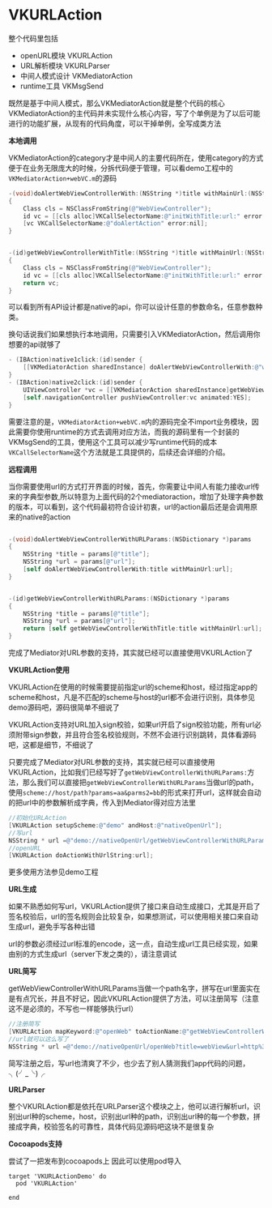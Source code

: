 # VKURLAction

整个代码里包括

- openURL模块 VKURLAction
- URL解析模块 VKURLParser
- 中间人模式设计 VKMediatorAction
- runtime工具 VKMsgSend


既然是基于中间人模式，那么VKMediatorAction就是整个代码的核心
VKMediatorAction的主代码并未实现什么核心内容，写了个单例是为了以后可能进行的功能扩展，从现有的代码角度，可以干掉单例，全写成类方法


__本地调用__

VKMediatorAction的category才是中间人的主要代码所在，使用category的方式便于在业务无限庞大的时候，分拆代码便于管理，可以看demo工程中的`VKMediatorAction+webVC.m`的源码

```objectivec
-(void)doAlertWebViewControllerWith:(NSString *)title withMainUrl:(NSString *)url
{
    Class cls = NSClassFromString(@"WebViewController");
    id vc = [[cls alloc]VKCallSelectorName:@"initWithTitle:url:" error:nil,title,url];
    [vc VKCallSelectorName:@"doAlertAction" error:nil];
}


-(id)getWebViewControllerWithTitle:(NSString *)title withMainUrl:(NSString *)url
{
    Class cls = NSClassFromString(@"WebViewController");
    id vc = [[cls alloc]VKCallSelectorName:@"initWithTitle:url:" error:nil,title,url];
    return vc;
}

```


可以看到所有API设计都是native的api，你可以设计任意的参数命名，任意参数种类。

换句话说我们如果想执行本地调用，只需要引入VKMediatorAction，然后调用你想要的api就够了

```objectivec
- (IBAction)native1click:(id)sender {
    [[VKMediatorAction sharedInstance] doAlertWebViewControllerWith:@"webview" withMainUrl:@"http://awhisper.github.io"];
}
- (IBAction)native2click:(id)sender {
    UIViewController *vc = [[VKMediatorAction sharedInstance]getWebViewControllerWithTitle:@"webview" withMainUrl:@"http://awhisper.github.io"];
    [self.navigationController pushViewController:vc animated:YES];
}
```

需要注意的是，`VKMediatorAction+webVC.m`内的源码完全不import业务模块，因此需要你使用runtime的方式去调用对应方法，而我的源码里有一个封装的VKMsgSend的工具，使用这个工具可以减少写runtime代码的成本`VKCallSelectorName`这个方法就是工具提供的，后续还会详细的介绍。

__远程调用__

当你需要使用url的方式打开界面的时候，首先，你需要让中间人有能力接收url传来的字典型参数,所以特意为上面代码的2个mediatoraction，增加了处理字典参数的版本，可以看到，这个代码最初符合设计初衷，url的action最后还是会调用原来的native的action

```objectivec

-(void)doAlertWebViewControllerWithURLParams:(NSDictionary *)params
{
    NSString *title = params[@"title"];
    NSString *url = params[@"url"];
    [self doAlertWebViewControllerWith:title withMainUrl:url];
}


-(id)getWebViewControllerWithURLParams:(NSDictionary *)params
{
    NSString *title = params[@"title"];
    NSString *url = params[@"url"];
    return [self getWebViewControllerWithTitle:title withMainUrl:url];
}

```
完成了Mediator对URL参数的支持，其实就已经可以直接使用VKURLAction了

__VKURLAction使用__

VKURLAction在使用的时候需要提前指定url的scheme和host，经过指定app的scheme和host，凡是不匹配的scheme与host的url都不会进行识别，具体参见demo源码吧，源码很简单不细说了


VKURLAction支持对URL加入sign校验，如果url开启了sign校验功能，所有url必须附带sign参数，并且符合签名校验规则，不然不会进行识别跳转，具体看源码吧，这都是细节，不细说了

只要完成了Mediator对URL参数的支持，其实就已经可以直接使用VKURLAction，比如我们已经写好了`getWebViewControllerWithURLParams:`方法，那么我们可以直接把`getWebViewControllerWithURLParams`当做url的path，使用`scheme://host/path?params=aa&parms2=bb`的形式来打开url，这样就会自动的把url中的参数解析成字典，传入到Mediator得对应方法里

```objectivec
//初始化URLAction
[VKURLAction setupScheme:@"demo" andHost:@"nativeOpenUrl"];
//写url
NSString * url =@"demo://nativeOpenUrl/getWebViewControllerWithURLParams?title=webView&url=http%3A%2F%2Fawhisper.github.io";
//openURL
[VKURLAction doActionWithUrlString:url];
```

更多使用方法参见demo工程

__URL生成__

如果不熟悉如何写url，VKURLAction提供了接口来自动生成接口，尤其是开启了签名校验后，url的签名规则会比较复杂，如果想测试，可以使用相关接口来自动生成url，避免手写各种出错

url的参数必须经过url标准的encode，这一点，自动生成url工具已经实现，如果由别的方式生成url（server下发之类的），请注意调试

__URL简写__

getWebViewControllerWithURLParams当做一个path名字，拼写在url里面实在是有点冗长，并且不好记，因此VKURLAction提供了方法，可以注册简写（注意这不是必须的，不写也一样能够执行url）

```objectivec
//注册简写
[VKURLAction mapKeyword:@"openWeb" toActionName:@"getWebViewControllerWithURLParams"];
//url就可以这么写了
NSString * url =@"demo://nativeOpenUrl/openWeb?title=webView&url=http%3A%2F%2Fawhisper.github.io";

```

简写注册之后，写url也清爽了不少，也少去了别人猜测我们app代码的问题，╮(╯_╰)╭


__URLParser__

整个VKURLAction都是依托在URLParser这个模块之上，他可以进行解析url，识别出url种的scheme，host，识别出url种的path，识别出url种的每一个参数，拼接成字典，校验签名的可靠性，具体代码见源码吧这块不是很复杂

__Cocoapods支持__

尝试了一把发布到cocoapods上
因此可以使用pod导入
```
target 'VKURLActionDemo' do
  pod 'VKURLAction'

end
```
